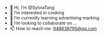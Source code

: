- 👋 Hi, I’m @SylviaTang
- 👀 I’m interested in cooking
- 🌱 I’m currently learning advertising marking
- 💞️ I’m looking to collaborate on ...
- 📫 How to reach me :948638795@qq.com

<!---
SylviaTang/SylviaTang is a ✨ special ✨ repository because its `README.md` (this file) appears on your GitHub profile.
You can click the Preview link to take a look at your changes.
--->
